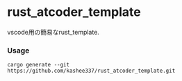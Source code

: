 # rust_atcoder_template
vscode用の簡易なrust_template.

### Usage
```cargo generate --git https://github.com/kashee337/rust_atcoder_template.git```
